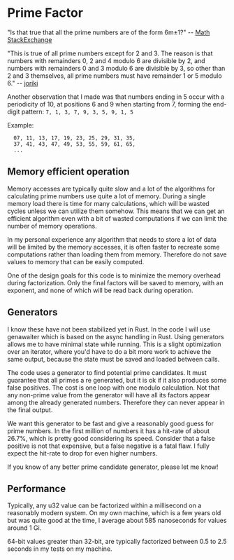 # Prime Factor

"Is that true that all the prime numbers are of the form 6m±1?" -- [Math StackExchange](https://math.stackexchange.com/questions/41623/is-that-true-that-all-the-prime-numbers-are-of-the-form-6m-pm-1)

"This is true of all prime numbers except for 2 and 3. The reason is that numbers with remainders 0, 2 and 4 modulo 6 are divisible by 2, and numbers with remainders 0 and 3 modulo 6 are divisible by 3, so other than 2 and 3 themselves, all prime numbers must have remainder 1 or 5 modulo 6." -- [joriki](https://math.stackexchange.com/users/6622/joriki)

Another observation that I made was that numbers ending in 5 occur with a periodicity of 10, at positions 6 and 9 when starting from 7, forming the end-digit pattern:
`7, 1, 3, 7, 9, 3, 5, 9, 1, 5`

Example:
```
  07, 11, 13, 17, 19, 23, 25, 29, 31, 35,
  37, 41, 43, 47, 49, 53, 55, 59, 61, 65,
  ...
```

## Memory efficient operation

Memory accesses are typically quite slow and a lot of the algorithms for calculating prime numbers use quite a lot of memory. During a single memory load there is time for many calculations, which will be wasted cycles unless we can utilize them somehow. This means that we can get an efficient algorithm even with a bit of wasted computations if we can limit the number of memory operations.

In my personal experience any algorithm that needs to store a lot of data will be limited by the memory accesses, it is often faster to recreate some computations rather than loading them from memory. Therefore do not save values to memory that can be easily computed.

One of the design goals for this code is to minimize the memory overhead during factorization. Only the final factors will be saved to memory, with an exponent, and none of which will be read back during operation.

## Generators

I know these have not been stabilized yet in Rust. In the code I will use genawaiter which is based on the async handling in Rust. Using generators allows me to have minimal state while running. This is a slight optimization over an iterator, where you'd have to do a bit more work to achieve the same output, because the state must be saved and loaded between calls.

The code uses a generator to find potential prime candidates. It must guarantee that all primes a re generated, but it is ok if it also produces some false positives. The cost is one loop with one modulo calculation. Not that any non-prime value from the generator will have all its factors appear among the already generated numbers. Therefore they can never appear in the final output.

We want this generator to be fast and give a reasonably good guess for prime numbers. In the first million of numbers it has a hit-rate of about 26.7%, which is pretty good considering its speed. Consider that a false positive is not that expensive, but a false negative is a fatal flaw. I fully expect the hit-rate to drop for even higher numbers.

If you know of any better prime candidate generator, please let me know!

## Performance

Typically, any u32 value can be factorized within a millisecond on a reasonably modern system. On my own machine, which is a few years old but was quite good at the time, I average about 585 nanoseconds for values around 1 Gi.

64-bit values greater than 32-bit, are typically factorized between 0.5 to 2.5 seconds in my tests on my machine.
